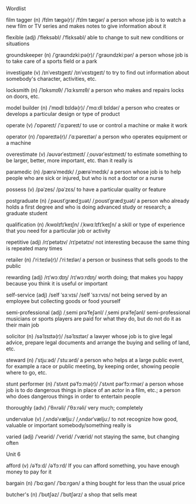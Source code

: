 Wordlist

film tagger (n) /fɪlm tægə(r)/ /fɪlm tæɡər/ a person whose job is to watch a new film or TV series and makes notes to give information about it

flexible (adj) /ˈfleksəbl/ /ˈflɛksəbl/ able to change to suit new conditions or situations

groundskeeper (n) /ˈɡraʊndzkiːpə(r)/ /ˈɡraʊndzkiːpər/ a person whose job is to take care of a sports field or a park

investigate (v) /ɪnˈvestɪɡeɪt/ /ɪnˈvɛstɪɡeɪt/ to try to find out information about somebody's character, activities, etc.

locksmith (n) /ˈlɒksmɪθ/ /ˈlɑːksmɪθ/ a person who makes and repairs locks on doors, etc.

model builder (n) /ˈmɒdl bɪldə(r)/ /ˈmɑːdl bɪldər/ a person who creates or develops a particular design or type of product

operate (v) /ˈɒpəreɪt/ /ˈɑːpəreɪt/ to use or control a machine or make it work

operator (n) /ˈɒpəreɪtə(r)/ /ˈɑːpəreɪtər/ a person who operates equipment or a machine

overestimate (v) /əʊvərˈestɪmeɪt/ /ˌoʊvərˈestɪmeɪt/ to estimate something to be larger, better, more important, etc. than it really is

paramedic (n) /pærəˈmedɪk/ /ˌpærəˈmedɪk/ a person whose job is to help people who are sick or injured, but who is not a doctor or a nurse

possess (v) /pəˈzes/ /pəˈzɛs/ to have a particular quality or feature

postgraduate (n) /ˌpəʊstˈɡrædʒuət/ /ˌpoʊstˈɡrædʒuət/ a person who already holds a first degree and who is doing advanced study or research; a graduate student

qualification (n) /kwɒlɪfɪˈkeɪʃn/ /ˌkwɑːlɪfɪˈkeɪʃn/ a skill or type of experience that you need for a particular job or activity

repetitive (adj) /rɪˈpetətɪv/ /rɪˈpetətɪv/ not interesting because the same thing is repeated many times

retailer (n) /ˈriːteɪlə(r)/ /ˈriːteɪlər/ a person or business that sells goods to the public

rewarding (adj) /rɪˈwɔːdɪŋ/ /rɪˈwɔːrdɪŋ/ worth doing; that makes you happy because you think it is useful or important

self-service (adj) /self ˈsɜːvɪs/ /self ˈsɜːrvɪs/ not being served by an employee but collecting goods or food yourself

semi-professional (adj) /ˌsemi prəˈfeʃənl/ /ˌsemi prəˈfeʃənl/ semi-professional musicians or sports players are paid for what they do, but do not do it as their main job

solicitor (n) /səˈlɪsɪtə(r)/ /səˈlɪsɪtər/ a lawyer whose job is to give legal advice, prepare legal documents and arrange the buying and selling of land, etc.

steward (n) /ˈstjuːəd/ /ˈstuːərd/ a person who helps at a large public event, for example a race or public meeting, by keeping order, showing people where to go, etc.

stunt performer (n) /ˈstʌnt pəˈfɔːmə(r)/ /ˈstʌnt pərˈfɔːrmər/ a person whose job is to do dangerous things in place of an actor in a film, etc.; a person who does dangerous things in order to entertain people

thoroughly (adv) /ˈθʌrəli/ /ˈθɜːrəli/ very much; completely

undervalue (v) /ˌʌndəˈvæljuː/ /ˌʌndərˈvæljuː/ to not recognize how good, valuable or important somebody/something really is

varied (adj) /ˈveərid/ /ˈverid/ /ˈværid/ not staying the same, but changing often

Unit 6

afford (v) /əˈfɔːd/ /əˈfɔːrd/ If you can afford something, you have enough money to pay for it

bargain (n) /ˈbɑːɡən/ /ˈbɑːrɡən/ a thing bought for less than the usual price

butcher's (n) /ˈbʊtʃəz/ /ˈbʊtʃərz/ a shop that sells meat